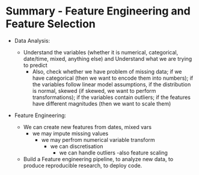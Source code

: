 # Summary - Feature Engineering and Feature Selection
* Data Analysis: 
    - Understand the variables (whether it is numerical, categorical, date/time, mixed, anything else) and Understand what we are trying to predict
        -  Also, check whether we have problem of missing data; if we have categorical (then we want to encode them into numbers); if the variables follow linear model assumptions, if the distribution is normal, skewed (if skewed, we want to perform transformations); if the variables contain outliers; if the features have different magnitudes (then we want to scale them)
    
*  Feature Engineering: 
    - We can create new features from dates, mixed vars
        -   we may impute missing values
            - we may perfrom numerical variable transform  
                -  we can discretisation
                    - we can handle outliers
                        -also feature scaling
    - Build a Feature engineering pipeline, to analyze new data, to produce reproducible research, to deploy code.